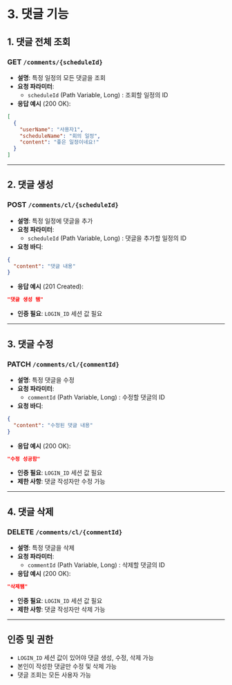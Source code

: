 # 3. 댓글 기능

## 1. 댓글 전체 조회
### **GET** `/comments/{scheduleId}`
- **설명**: 특정 일정의 모든 댓글을 조회
- **요청 파라미터**:
    - `scheduleId` (Path Variable, Long) : 조회할 일정의 ID
- **응답 예시** (200 OK):
```json
[
  {
    "userName": "사용자1",
    "scheduleName": "회의 일정",
    "content": "좋은 일정이네요!"
  }
]
```

---

## 2. 댓글 생성
### **POST** `/comments/cl/{scheduleId}`
- **설명**: 특정 일정에 댓글을 추가
- **요청 파라미터**:
    - `scheduleId` (Path Variable, Long) : 댓글을 추가할 일정의 ID
- **요청 바디**:
```json
{
  "content": "댓글 내용"
}
```
- **응답 예시** (201 Created):
```json
"댓글 생성 됌"
```
- **인증 필요**: `LOGIN_ID` 세션 값 필요

---

## 3. 댓글 수정
### **PATCH** `/comments/cl/{commentId}`
- **설명**: 특정 댓글을 수정
- **요청 파라미터**:
    - `commentId` (Path Variable, Long) : 수정할 댓글의 ID
- **요청 바디**:
```json
{
  "content": "수정된 댓글 내용"
}
```
- **응답 예시** (200 OK):
```json
"수정 성공함"
```
- **인증 필요**: `LOGIN_ID` 세션 값 필요
- **제한 사항**: 댓글 작성자만 수정 가능

---

## 4. 댓글 삭제
### **DELETE** `/comments/cl/{commentId}`
- **설명**: 특정 댓글을 삭제
- **요청 파라미터**:
    - `commentId` (Path Variable, Long) : 삭제할 댓글의 ID
- **응답 예시** (200 OK):
```json
"삭제됌"
```
- **인증 필요**: `LOGIN_ID` 세션 값 필요
- **제한 사항**: 댓글 작성자만 삭제 가능

---

## 인증 및 권한
- `LOGIN_ID` 세션 값이 있어야 댓글 생성, 수정, 삭제 가능
- 본인이 작성한 댓글만 수정 및 삭제 가능
- 댓글 조회는 모든 사용자 가능

